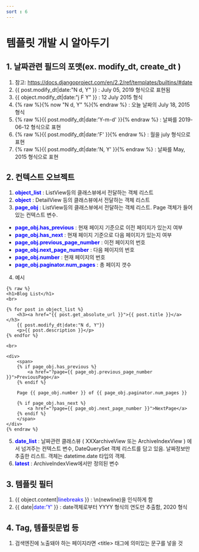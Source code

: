 ```yaml
---
sort : 6
---
```


# 템플릿 개발 시 알아두기

## 1. 날짜관련 필드의 포맷(ex. modify_dt, create_dt )
1. 참고: <https://docs.djangoproject.com/en/2.2/ref/templates/builtins/#date>
2. \{\{ post.modify_dt\|date:"N d, Y" \}\} : July 05, 2019 형식으로 표현됨
3. \{\{ object.modify_dt\|date:"j F Y" \}\} : 12 July 2015 형식
4. {% raw %}{% now "N d, Y" %}{% endraw %} : 오늘 날짜의 July 18, 2015 형식
5. {% raw %}{{ post.modify_dt|date:'Y-m-d' }}{% endraw %} : 날짜를 2019-06-12 형식으로 표현
6. {% raw %}{{ post.modify_dt|date:'F' }}{% endraw %} : 월을 july 형식으로 표현
7. {% raw %}{{ post.modify_dt|date:'N, Y' }}{% endraw %} : 날짜를 May, 2015 형식으로 표현

## 2. 컨텍스트 오브젝트
1. **<font color="blue">object_list</font>**  : ListView등의 클래스뷰에서 전달하는 객체 리스트
2. **<font color="blue">object</font>** : DetailView 등의 클래스뷰에서 전달하는 객체 리스트
3. **<font color="blue">page_obj</font>** : ListView등의 클래스뷰에서 전달하는 객체 리스트. Page 객체가 들어 있는 컨텍스트 변수.
- **<font color="blue">page_obj.has_previous</font>** : 현재 페이지 기준으로 이전 페이지가 있는지 여부
- **<font color="blue">page_obj.has_next</font>** : 현재 페이지 기준으로 다음 페이지가 있는지 여부
- **<font color="blue">page_obj.previous_page_number</font>** : 이전 페이지의 번호
- **<font color="blue">page_obj.next_page_number</font>** : 다음 페이지의 번호
- **<font color="blue">page_obj.number</font>** : 현재 페이지의 번호
- **<font color="blue">page_obj.paginator.num_pages</font>** : 총 페이지 갯수
4. 예시

```
{% raw %}
<h1>Blog List</h1>
<br>

{% for post in object_list %}
    <h3><a href="{{ post.get_absolute_url }}">{{ post.title }}</a></h3>
    {{ post.modify_dt|date:"N d, Y"}}
    <p>{{ post.description }}</p>
{% endfor %}

<br>

<div>
    <span>
    {% if page_obj.has_previous %}
        <a href="?page={{ page_obj.previous_page_number }}">PreviousPage</a>
    {% endif %}

    Page {{ page_obj.number }} of {{ page_obj.paginator.num_pages }}

    {% if page_obj.has_next %}
        <a href="?page={{ page_obj.next_page_number }}">NextPage</a>
    {% endif %}
    </span>
</div>
{% endraw %}
```
5. **<font color="blue">date_list</font>** : 날짜관련 클래스뷰 ( XXXarchiveView 또는 ArchiveIndexView ) 에서 넘겨주는 컨텍스트 변수, DateQuerySet 객체 리스트를 담고 있음. 날짜정보만 추출한 리스트. 객체는 datetime.date 타입의 객체.
6. **<font color="blue">latest</font>** : ArchiveIndexView에서만 정의된 변수

## 3. 템플릿 필터
1. \{\{ object.content\|<font color="blue">linebreaks</font> \}\} : \\n(newline)을 인식하게 함 
2. \{\{ date\|<font color="blue">date:'Y'</font> \}\} : date객체로부터 YYYY 형식의 연도만 추출함, 2020 형식

## 4. Tag, 템플릿문법 등
1. 검색엔진에 노출돼야 하는 페이지라면 &lt;title&gt; 태그에 의미있는 문구를 넣을 것
